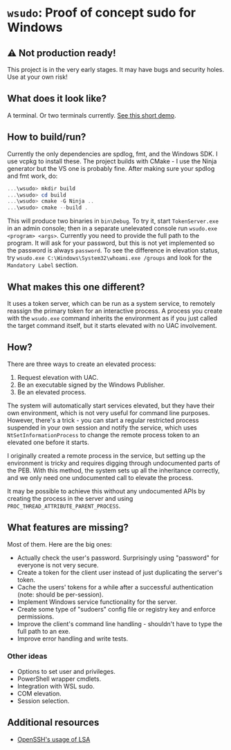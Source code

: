 # `wsudo`: Proof of concept sudo for Windows

## ⚠ Not production ready!
This project is in the very early stages. It may have bugs and security holes. Use at your own risk!

## What does it look like?
A terminal. Or two terminals currently. [See this short demo](https://raw.githubusercontent.com/parkovski/wsudo/assets/demo.mp4).

## How to build/run?
Currently the only dependencies are spdlog, fmt, and the Windows SDK. I use vcpkg to install these. The project builds with CMake - I use the Ninja generator but the VS one is probably fine. After making sure your spdlog and fmt work, do:

```powershell
...\wsudo> mkdir build
...\wsudo> cd build
...\wsudo> cmake -G Ninja ..
...\wsudo> cmake --build .
```

This will produce two binaries in `bin\Debug`. To try it, start `TokenServer.exe` in an admin console; then in a separate unelevated console run `wsudo.exe <program> <args>`. Currently you need to provide the full path to the program. It will ask for your password, but this is not yet implemented so the password is always `password`. To see the difference in elevation status, try `wsudo.exe C:\Windows\System32\whoami.exe /groups` and look for the `Mandatory Label` section.

## What makes this one different?
It uses a token server, which can be run as a system service, to remotely reassign the primary token for an interactive process. A process you create with the `wsudo.exe` command inherits the environment as if you just called the target command itself, but it starts elevated with no UAC involvement.

## How?
There are three ways to create an elevated process:
1. Request elevation with UAC.
2. Be an executable signed by the Windows Publisher.
3. Be an elevated process.

The system will automatically start services elevated, but they have their own environment, which is not very useful for command line purposes. However, there's a trick - you can start a regular restricted process suspended in your own session and notify the service, which uses `NtSetInformationProcess` to change the remote process token to an elevated one before it starts.

I originally created a remote process in the service, but setting up the environment is tricky and requires digging through undocumented parts of the PEB. With this method, the system sets up all the inheritance correctly, and we only need one undocumented call to elevate the process.

It may be possible to achieve this without any undocumented APIs by creating the process in the server and using `PROC_THREAD_ATTRIBUTE_PARENT_PROCESS`.

## What features are missing?
Most of them. Here are the big ones:
- Actually check the user's password. Surprisingly using "password" for everyone is not very secure.
- Create a token for the client user instead of just duplicating the server's token.
- Cache the users' tokens for a while after a successful authentication (note: should be per-session).
- Implement Windows service functionality for the server.
- Create some type of "sudoers" config file or registry key and enforce permissions.
- Improve the client's command line handling - shouldn't have to type the full path to an exe.
- Improve error handling and write tests.

### Other ideas
- Options to set user and privileges.
- PowerShell wrapper cmdlets.
- Integration with WSL sudo.
- COM elevation.
- Session selection.

## Additional resources
* [OpenSSH's usage of LSA](https://github.com/PowerShell/openssh-portable/blob/latestw_all/contrib/win32/win32compat/win32_usertoken_utils.c)
